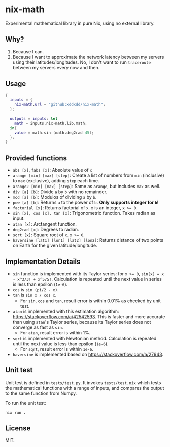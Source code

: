 # nix-math

Experimental mathematical library in pure Nix, using no external library.

## Why?

1. Because I can.
2. Because I want to approximate the network latency between my servers using their latitudes/longitudes. No, I don't want to run `traceroute` between my servers every now and then.

## Usage

```nix
{
  inputs = {
    nix-math.url = "github:xddxdd/nix-math";
  };

  outputs = inputs: let
    math = inputs.nix-math.lib.math;
  in{
    value = math.sin (math.deg2rad 45);
  };
}
```

## Provided functions

- `abs [x]`, `fabs [x]`: Absolute value of `x`
- `arange [min] [max] [step]`: Create a list of numbers from `min` (inclusive) to `max` (exclusive), adding `step` each time.
- `arange2 [min] [max] [step]`: Same as `arange`, but includes `max` as well.
- `div [a] [b]`: Divide `a` by `b` with no remainder.
- `mod [a] [b]`: Modulos of dividing `a` by `b`.
- `pow [a] [b]`: Returns `a` to the power of `b`. **Only supports integer for `b`!**
- `factorial [x]`: Returns factorial of `x`. `x` is an integer, `x >= 0`.
- `sin [x], cos [x], tan [x]`: Trigonometric function. Takes radian as input.
- `atan [x]`: Arctangent function.
- `deg2rad [x]`: Degrees to radian.
- `sqrt [x]`: Square root of `x`. `x >= 0`.
- `haversine [lat1] [lon1] [lat2] [lon2]`: Returns distance of two points on Earth for the given latitude/longitude.

## Implementation Details

- `sin` function is implemented with its Taylor series: for `x >= 0`, `sin(x) = x - x^3/3! + x^5/5!`. Calculation is repeated until the next value in series is less than epsilon (`1e-6`).
- `cos` is `sin (pi/2 - x)`.
- `tan` is `sin x / cos x`.
  - For `sin`, `cos` and `tan`, result error is within 0.01% as checked by unit test.
- `atan` is implemented with this estimation algorithm: <https://stackoverflow.com/a/42542593>. This is faster and more accurate than using `atan`'s Taylor series, because its Taylor series does not converge as fast as `sin`.
  - For `atan`, result error is within 1%.
- `sqrt` is implemented with Newtonian method. Calculation is repeated until the next value is less than epsilon (`1e-6`).
  - For `sqrt`, result error is within `1e-6`.
- `haversine` is implemented based on <https://stackoverflow.com/a/27943>.

## Unit test

Unit test is defined in `tests/test.py`. It invokes `tests/test.nix` which tests the mathematical functions with a range of inputs, and compares the output to the same function from Numpy.

To run the unit test:

```bash
nix run .
```

## License

MIT.
